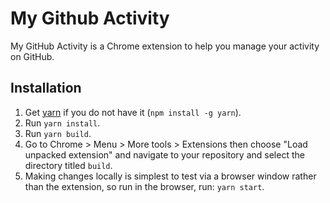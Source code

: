 # My Github Activity

My GitHub Activity is a Chrome extension to help you manage your activity on GitHub.

## Installation

1. Get [yarn](https://www.npmjs.com/package/yarn) if you do not have it (`npm install -g yarn`).
2. Run `yarn install`.
3. Run `yarn build`.
4. Go to Chrome > Menu > More tools > Extensions then choose "Load unpacked extension" and navigate to your repository and select the directory titled `build`.
5. Making changes locally is simplest to test via a browser window rather than the extension, so run in the browser, run: `yarn start`.
